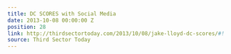 ```yaml
---
title: DC SCORES with Social Media
date: 2013-10-08 00:00:00 Z
position: 28
link: http://thirdsectortoday.com/2013/10/08/jake-lloyd-dc-scores/#!
source: Third Sector Today
---
```


